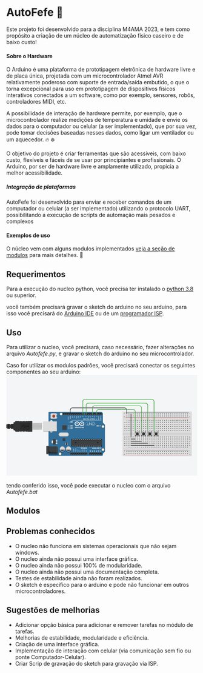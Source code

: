 # AutoFefe :rocket:

Este projeto foi desenvolvido para a disciplina M4AMA 2023, e tem como propósito a criação de um núcleo de automatização físico caseiro e de baixo custo!

#### Sobre o Hardware

O Arduino é uma plataforma de prototipagem eletrônica de hardware livre e de placa única, projetada com um microcontrolador Atmel AVR relativamente poderoso com suporte de entrada/saída embutido, o que o torna excepcional para uso em prototipagem de dispositivos físicos interativos conectados a um software, como por exemplo, sensores, robôs, controladores MIDI, etc.

A possibilidade de interação de hardware permite, por exemplo, que o microcontrolador realize medições de temperatura e umidade e envie os dados para o computador ou celular (a ser implementado), que por sua vez, pode tomar decisões baseadas nesses dados, como ligar um ventilador ou um aquecedor. :fire: :snowflake:

O objetivo do projeto é criar ferramentas que são acessíveis, com baixo custo, flexíveis e fáceis de se usar por principiantes e profissionais. O Arduino, por ser de hardware livre e amplamente utilizado, propicia a melhor acessibilidade.

##### Integração de plataformas

AutoFefe foi desenvolvido para enviar e receber comandos de um computador ou celular (a ser implementado) utilizando o protocolo UART, possibilitando a execução de scripts de automação mais pesados e complexos

#### Exemplos de uso

O núcleo vem com alguns modulos implementados [veja a seção de modulos](#modulos) para mais detalhes. :wrench:


## Requerimentos

Para a execução do nucleo python, você precisa ter instalado o [python 3.8](https://www.python.org/downloads/release/python-3818/) ou superior.

você também precisará gravar o sketch do arduino no seu arduino, para isso você precisará do [Arduino IDE](https://www.arduino.cc/en/software) ou de um [programador ISP](https://www.arduino.cc/en/Tutorial/BuiltInExamples/ArduinoISP).


## Uso

Para utilizar o nucleo, você precisará, caso necessário, fazer alterações no arquivo *Autofefe.py*, e gravar o sketch do arduino no seu microcontrolador.

Caso for utilizar os modulos padrões, você precisará conectar os seguintes componentes ao seu arduino:
![Schematic](schematic.png)

tendo conferido isso, você pode executar o nucleo com o arquivo *Autofefe.bat*

## Modulos

## Problemas conhecidos

- O nucleo não funciona em sistemas operacionais que não sejam windows.
- O nucleo ainda não possui uma interface gráfica.
- O nucleo ainda não possui 100% de modularidade.
- O nucleo ainda não possui uma documentação completa.
- Testes de estabilidade ainda não foram realizados.
- O sketch é específico para o arduino e pode não funcionar em outros microcontroladores.

## Sugestões de melhorias

- Adicionar opção básica para adicionar e remover tarefas no módulo de tarefas.
- Melhorias de estabilidade, modularidade e eficiência.
- Criação de uma interface gráfica.
- Implementação de interação com celular (via comunicação sem fio ou ponte Computador-Celular).
- Criar Scrip de gravação do sketch para gravação via ISP.

